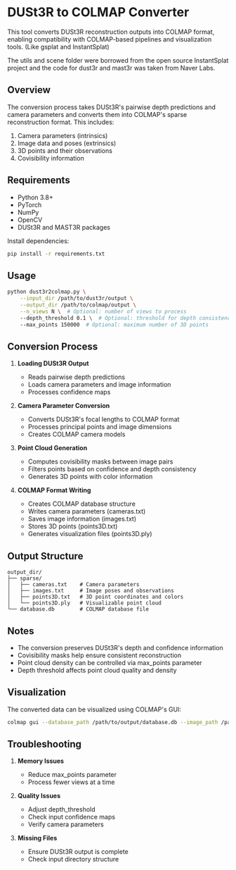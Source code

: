 # DUSt3R to COLMAP Converter

This tool converts DUSt3R reconstruction outputs into COLMAP format, enabling compatibility with COLMAP-based pipelines and visualization tools. (Like gsplat and InstantSplat)

The utils and scene folder were borrowed from the open source InstantSplat project and the code for dust3r and mast3r was taken from Naver Labs.

## Overview

The conversion process takes DUSt3R's pairwise depth predictions and camera parameters and converts them into COLMAP's sparse reconstruction format. This includes:

1. Camera parameters (intrinsics)
2. Image data and poses (extrinsics)
3. 3D points and their observations
4. Covisibility information

## Requirements

- Python 3.8+
- PyTorch
- NumPy
- OpenCV
- DUSt3R and MAST3R packages

Install dependencies:

```bash
pip install -r requirements.txt
```

## Usage

```bash
python dust3r2colmap.py \
    --input_dir /path/to/dust3r/output \
    --output_dir /path/to/colmap/output \
    --n_views N \  # Optional: number of views to process
    --depth_threshold 0.1 \  # Optional: threshold for depth consistency
    --max_points 150000  # Optional: maximum number of 3D points
```

## Conversion Process

1. **Loading DUSt3R Output**

   - Reads pairwise depth predictions
   - Loads camera parameters and image information
   - Processes confidence maps

2. **Camera Parameter Conversion**

   - Converts DUSt3R's focal lengths to COLMAP format
   - Processes principal points and image dimensions
   - Creates COLMAP camera models

3. **Point Cloud Generation**

   - Computes covisibility masks between image pairs
   - Filters points based on confidence and depth consistency
   - Generates 3D points with color information

4. **COLMAP Format Writing**
   - Creates COLMAP database structure
   - Writes camera parameters (cameras.txt)
   - Saves image information (images.txt)
   - Stores 3D points (points3D.txt)
   - Generates visualization files (points3D.ply)

## Output Structure

```
output_dir/
├── sparse/
│   ├── cameras.txt    # Camera parameters
│   ├── images.txt     # Image poses and observations
│   ├── points3D.txt   # 3D point coordinates and colors
│   └── points3D.ply   # Visualizable point cloud
└── database.db        # COLMAP database file
```

## Notes

- The conversion preserves DUSt3R's depth and confidence information
- Covisibility masks help ensure consistent reconstruction
- Point cloud density can be controlled via max_points parameter
- Depth threshold affects point cloud quality and density

## Visualization

The converted data can be visualized using COLMAP's GUI:

```bash
colmap gui --database_path /path/to/output/database.db --image_path /path/to/images
```

## Troubleshooting

1. **Memory Issues**

   - Reduce max_points parameter
   - Process fewer views at a time

2. **Quality Issues**

   - Adjust depth_threshold
   - Check input confidence maps
   - Verify camera parameters

3. **Missing Files**
   - Ensure DUSt3R output is complete
   - Check input directory structure
